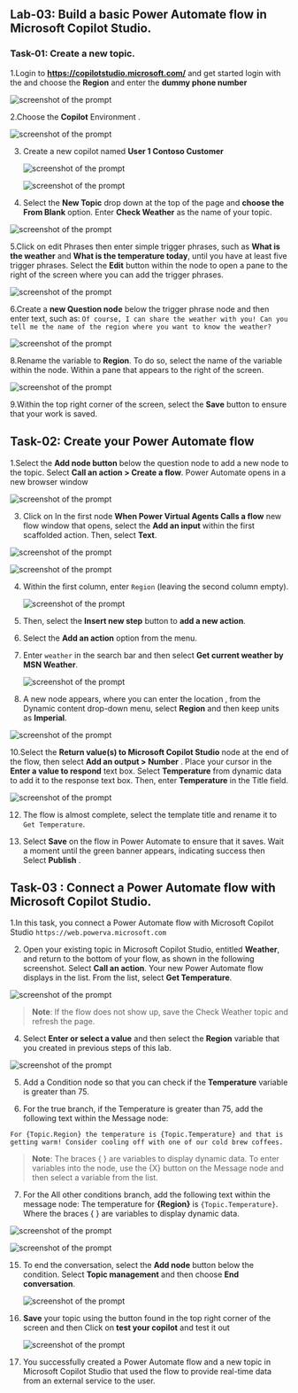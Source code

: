 ## Lab-03: Build a basic Power Automate flow in Microsoft Copilot Studio.

### Task-01: Create a new topic.

1.Login to **https://copilotstudio.microsoft.com/** and get started login with the **<inject key="AzureAdUserEmail"></inject>** and choose the **Region** and enter the **dummy phone number**

  ![screenshot of the prompt ](../Media/getstarted.png)

2.Choose the **Copilot** Environment .

  ![screenshot of the prompt ](../Media/copilot-env.png)

   
3. Create a new copilot named **User 1 Contoso Customer** 

   ![screenshot of the prompt ](../Media/newcopilot.png)

   ![screenshot of the prompt ](../Media/03/login-2.png)
	
3. Select the **New Topic** drop down at the top of the page and **choose the From Blank** 
  option. Enter **Check Weather** as the name of your topic.

  ![screenshot of the prompt ](../Media/fromblk.png)

5.Click on edit Phrases then enter simple trigger phrases, such as **What is the weather** and **What is the temperature today**, until you have at least five trigger phrases. Select the **Edit** button within the node to open a pane to the right of the screen where you can add the trigger phrases.

  ![screenshot of the prompt ](../Media/03/phrases.png)

6.Create a **new Question node** below the trigger phrase node and then enter text, such as: `Of course, I can share the weather with you! Can you tell me the name of the region where you want to know the weather?`

  ![screenshot of the prompt ](../Media/3.1/question.png)

8.Rename the variable to **Region**. To do so, select the name of the variable within the node. Within a pane that appears to the right of the screen.

  ![screenshot of the prompt ](../Media/3.1/phraese1.png)

9.Within the top right corner of the screen, select the **Save** button to ensure that your work is saved.

## Task-02: Create your Power Automate flow

1.Select the **Add node button** below the question node to add a new node to the topic. Select **Call an action > Create a flow**. Power Automate opens in a new browser window 

   ![screenshot of the prompt ](../Media/get-flow.png)

3. Click on In the first node **When Power Virtual Agents Calls a flow** new flow window that opens, select the **Add an input** within the first scaffolded action. Then, select **Text**.

  ![screenshot of the prompt ](../Media/main.png)
       
   ![screenshot of the prompt ](../Media/plus-plus.png)

4. Within the first column, enter `Region` (leaving the second column empty).

   ![screenshot of the prompt ](../Media/plus.png)

6. Then, select the **Insert new step** button to **add a new action**.

7. Select the **Add an action** option from the menu.

8. Enter `weather` in the search bar and then select **Get current weather by MSN Weather**.
    
    ![screenshot of the prompt ](../Media/3.1/weather.png)

9. A new node appears, where you can enter the location , from the Dynamic content drop-down menu, select **Region** and then keep units as **Imperial**.

  ![screenshot of the prompt ](../Media/3.1/getcurrent.png)

10.Select the **Return value(s) to Microsoft Copilot Studio** node at the end of the flow, then select **Add an output > Number** . Place your cursor in the **Enter a value to respond** text box. Select **Temperature** from dynamic data to add it to the response text box. Then, enter **Temperature** in the Title field.

  ![screenshot of the prompt ](../Media/03/temperature.png)

12. The flow is almost complete, select the template title and rename it to `Get Temperature`.

13. Select **Save** on the flow in Power Automate to ensure that it saves. Wait a moment until the green banner appears, indicating success then Select **Publish** .

## Task-03 : Connect a Power Automate flow with Microsoft Copilot Studio.

1.In this task, you connect a Power Automate flow with Microsoft Copilot Studio `https://web.powerva.microsoft.com`

2. Open your existing topic in Microsoft Copilot Studio, entitled **Weather**, and return to the bottom of your flow, as shown in the following screenshot. Select **Call an action**. Your new Power Automate flow displays in the list. From the list, select **Get Temperature**.

![screenshot of the prompt ](../Media/get-tem-last.png)

>**Note**: If the flow does not show up, save the Check Weather topic and refresh the page.

4. Select **Enter or select a value** and then select the **Region** variable that you created in previous steps of this lab. 

![screenshot of the prompt ](../Media/last-3s.png)

5. Add a Condition node so that you can check if the **Temperature** variable is greater than 75.

6. For the true branch, if the Temperature is greater than 75, add the following text within the 
  Message node:

`For {Topic.Region} the temperature is {Topic.Temperature} and that is getting warm! Consider cooling off with one of our cold brew coffees.`

>**Note**: The braces { } are variables to display dynamic data. To enter variables into the node, use the {X} button on the Message node and then select a variable from the list.

7. For the All other conditions branch, add the following text within the message node: The temperature for **{Region}** is `{Topic.Temperature}`. Where the braces { } are variables to display dynamic data.
   
![screenshot of the prompt ](../Media/last-ss.png)

![screenshot of the prompt ](../Media/last.png)

15. To end the conversation, select the **Add node** button below the condition. Select **Topic management** and then choose **End conversation**.


    ![screenshot of the prompt ](../Media/3.1/endcon.png)

17. **Save** your topic using the button found in the top right corner of the screen and then Click on **test your copilot** and test it out 

    ![screenshot of the prompt ](../Media/3.1/endotput.png)
	
18. You successfully created a Power Automate flow and a new topic in Microsoft Copilot Studio that used the flow to provide real-time data from an external service to the user.

